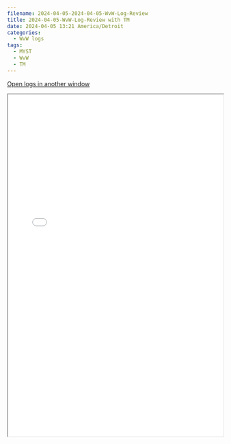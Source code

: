 ```yaml
---
filename: 2024-04-05-2024-04-05-WvW-Log-Review
title: 2024-04-05-WvW-Log-Review with TM
date: 2024-04-05 13:21 America/Detroit
categories:
  - WvW logs
tags:
  - MYST
  - WvW
  - TM
---
```

 <a href="/assets/wvwlogs/reports20240405.html#20240406-WvW-Log-Review" target="_blank">Open logs in another window</a>

<iframe src="/assets/wvwlogs/reports20240405.html#20240406-WvW-Log-Review" width="100%" height="800" style="display:block; margin: 0 auto;"> </iframe>